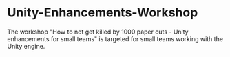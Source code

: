 # Unity-Enhancements-Workshop
The workshop "How to not get killed by 1000 paper cuts - Unity enhancements for small teams" is targeted for small teams working with the Unity engine.
